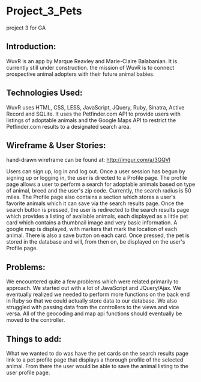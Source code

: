 # Project_3_Pets
project 3 for GA


Introduction:
-------------

WuvR is an app by Marque Reavley and Marie-Claire Balabanian. It is currently still under construction. the mission of WuvR is to connect prospective animal adopters with their future animal babies. 


Technologies Used:
------------------
WuvR uses HTML, CSS, LESS, JavaScript, JQuery, Ruby, Sinatra, Active Record and SQLite. It uses the Petfinder.com API to provide users with listings of adoptable animals and the Google Maps API to restrict the Petfinder.com results to a designated search area.


Wireframe & User Stories:
-------------------------
hand-drawn wireframe can be found at: http://imgur.com/a/3GQVl

Users can sign up, log in and log out. Once a user session has begun by signing up or logging in, the user is directed to a Profile page. The profile page allows a user to perform a search for adoptable animals based on type of animal, breed and the user's zip code. Currently, the search radius is 50 miles. The Profile page also contains a section which stores a user's favorite animals which it can save via the search results page. Once the search button is pressed, the user is redirected to the search results page which provides a listing of available animals, each displayed as a little pet card which contains a thumbnail image and very basic information. A google map is displayed, with markers that mark the location of each animal. There is also a save button on each card. Once pressed, the pet is stored in the database and will, from then on, be displayed on the user's Profile page.


Problems:
---------
We encountered quite a few problems which were related primarily to approach. We started out with a lot of JavaScript and JQuery/Ajax. We eventually realized we needed to perform more functions on the back end in Ruby so that we could actually store data to our database. We also struggled with passing data from the controllers to the views and vice versa. All of the geocoding and map api functions should eventually be moved to the controller.


Things to add:
--------------
What we wanted to do was have the pet cards on the search results page link to a pet profile page that displays a thorough profile of the selected animal. From there the user would be able to save the animal listing to the user profile page.

